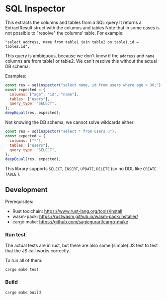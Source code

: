 # SQL Inspector

This extracts the columns and tables from a SQL query
It returns a ExtractResult struct with the columns and tables
Note that in some cases is not possible to "resolve" the columns' table.
For example:

```
"select address, name from table1 join table2 on table1.id = table2.id",
```

This query is ambiguous, because we don't know if the `address` and `name` columns are
from table1 or table2. We can't resolve this without the actual DB schema.

Examples:

```javascript
const res = sqlinspector("select name, id from users where age > 30;");
const expected = {
  columns: ["age", "id", "name"],
  tables: ["users"],
  query_type: "SELECT",
};
deepEqual(res, expected);
```

Not knowing the DB schema, we cannot solve wildcards either:

```javascript
const res = sqlinspector("select * from users u");
const expected = {
  columns: ["*"],
  tables: ["users"],
  query_type: "SELECT",
};
deepEqual(res, expected);
```

This library supports `SELECT`, `INSERT`, `UPDATE`, `DELETE` (so no DDL like `CREATE TABLE` ).

## Development

Prerequisites:

- Rust toolchain: https://www.rust-lang.org/tools/install
- wasm-pack: https://rustwasm.github.io/wasm-pack/installer/
- cargo make: https://github.com/sagiegurari/cargo-make

### Run test

The actual tests are in rust, but there are also some (simple) JS test to test that the JS call works correctly.

To run all of them:

```
cargo make test
```

### Build

```
cargo make build
```
